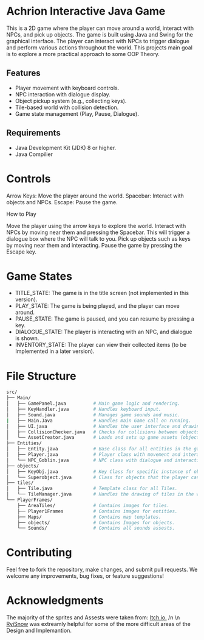 # Achrion Interactive Java Game

This is a 2D game where the player can move around a world, interact with NPCs, and pick up objects. The game is built using Java and Swing for the graphical interface. 
The player can interact with NPCs to trigger dialogue and perform various actions throughout the world. This projects main goal is to explore a more practical approach to some 
OOP Theory. 

## Features
- Player movement with keyboard controls.
- NPC interaction with dialogue display.
- Object pickup system (e.g., collecting keys).
- Tile-based world with collision detection.
- Game state management (Play, Pause, Dialogue).

## Requirements
- Java Development Kit (JDK) 8 or higher.
- Java Compilier 

# Controls
Arrow Keys: Move the player around the world.
Spacebar: Interact with objects and NPCs.
Escape: Pause the game.

How to Play

Move the player using the arrow keys to explore the world.
Interact with NPCs by moving near them and pressing the Spacebar. This will trigger a dialogue box where the NPC will talk to you.
Pick up objects such as keys by moving near them and interacting.
Pause the game by pressing the Escape key.

# Game States
- TITLE_STATE: The game is in the title screen (not implemented in this version).
- PLAY_STATE: The game is being played, and the player can move around.
- PAUSE_STATE: The game is paused, and you can resume by pressing a key.
- DIALOGUE_STATE: The player is interacting with an NPC, and dialogue is shown.
- INVENTORY_STATE: The player can view their collected items (to be Implemented in a later version).

# File Structure
```bash
src/
├── Main/
│   ├── GamePanel.java          # Main game logic and rendering.
│   ├── KeyHandler.java         # Handles keyboard input.
│   ├── Sound.java              # Manages game sounds and music.
|   ├── Main.Java               # Handles main Game call on running. 
│   ├── UI.java                 # Handles the user interface and drawing dialogue.
│   ├── CollisionChecker.java   # Checks for collisions between objects and the player.
│   └── AssetCreator.java       # Loads and sets up game assets (objects, NPCs, etc.).
├── Entities/
│   ├── Entity.java             # Base class for all entities in the game.
│   ├── Player.java             # Player class with movement and interaction logic.
│   └── NPC_Goblin.java         # NPC class with dialogue and interaction.
├── objects/
│   ├── KeyObj.java             # Key Class for specific instance of object for player. 
│   └── Superobject.java        # Class for objects that the player can interact with.
├── tiles/
│   ├── Tile.java               # Template class for all Tiles. 
│   └── TileManager.java        # Handles the drawing of tiles in the world.
└── PlayerFrames/
    ├── AreaTiles/              # Contains images for tiles. 
    ├── Player1Frames           # Contains images for entities.
    ├── Maps/                   # Contains map templates. 
    ├── objects/                # Contains Images for objects. 
    └── Sounds/                 # Contains all sounds assests.
```
# Contributing
Feel free to fork the repository, make changes, and submit pull requests. We welcome any improvements, bug fixes, or feature suggestions!


# Acknowledgments

The majority of the sprites and Assests were taken from: [Itch.io.](https://itch.io/game-assets/free/tag-16-bit) /n \n
[RyiSnow](https://www.youtube.com/@RyiSnow) was extreamly helpful for some of the more difficult areas of the Design and Implemantion. 

